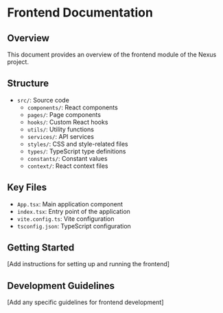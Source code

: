 # Frontend Documentation

## Overview
This document provides an overview of the frontend module of the Nexus project.

## Structure
- `src/`: Source code
  - `components/`: React components
  - `pages/`: Page components
  - `hooks/`: Custom React hooks
  - `utils/`: Utility functions
  - `services/`: API services
  - `styles/`: CSS and style-related files
  - `types/`: TypeScript type definitions
  - `constants/`: Constant values
  - `context/`: React context files

## Key Files
- `App.tsx`: Main application component
- `index.tsx`: Entry point of the application
- `vite.config.ts`: Vite configuration
- `tsconfig.json`: TypeScript configuration

## Getting Started
[Add instructions for setting up and running the frontend]

## Development Guidelines
[Add any specific guidelines for frontend development]
